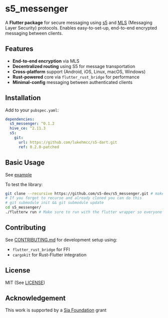 
# s5_messenger

A **Flutter package** for secure messaging using [s5](https://s5.pro/) and [MLS](https://www.ietf.org/blog/mls-secure-and-usable-end-to-end-encryption/) (Messaging Layer Security) protocols. Enables easy-to-set-up, end-to-end encrypted messaging between clients.

## Features

- **End-to-end encryption** via MLS
- **Decentralized routing** using S5 for message transportation
- **Cross-platform** support (Android, iOS, Linux, macOS, Windows)
- **Rust-powered** core via ```flutter_rust_bridge``` for performance
- **Minimal-config** messaging between authenticated clients

## Installation

Add to your ```pubspec.yaml```:

```yaml
dependencies:
  s5_messenger: ^0.1.2
  hive_ce: ^2.11.3
  s5:
    git: 
      url: https://github.com/lukehmcc/s5-dart.git
      ref: 0.2.0-patched

```

## Basic Usage

See [example](./example/)

To test the library:

```bash
git clone --recursive https://github.com/s5-dev/s5_messenger.git # make sure to recuse submodules
# If you forgot to recurse and already cloned you can do this
# git submodule init && git submodule update
cd s5_messenger/
./flutterw run # Make sure to run with the flutter wrapper so everyone is on the same flutter version
```

## Contributing

See [CONTRIBUTING.md](./CONTRIBUTING.md) for development setup using:

- ```flutter_rust_bridge``` for FFI
- ```cargokit``` for Rust-Flutter integration

## License

MIT (See [LICENSE](LICENSE))

## Acknowledgement

This work is supported by a [Sia Foundation](https://sia.tech/) grant
